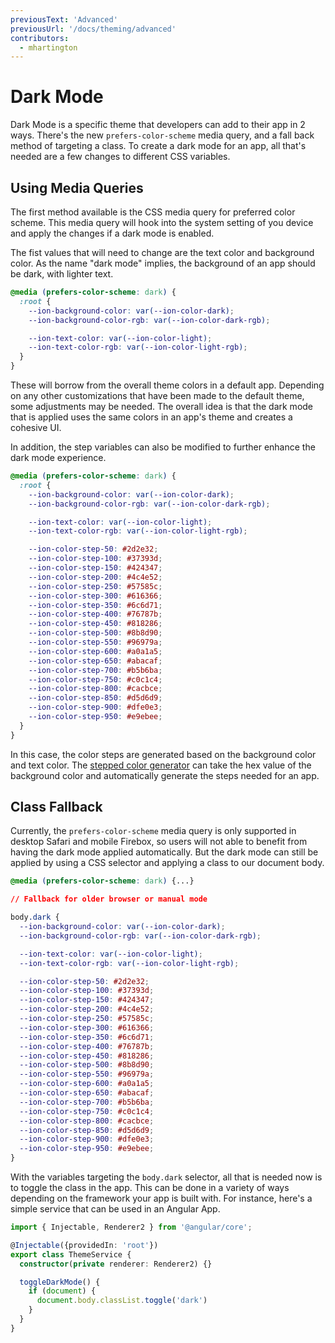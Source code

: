 ```yaml
---
previousText: 'Advanced'
previousUrl: '/docs/theming/advanced'
contributors:
  - mhartington
---
```


# Dark Mode

Dark Mode is a specific theme that developers can add to their app in 2 ways. There's the new `prefers-color-scheme` media query, and a fall back method of targeting a class. To create a dark mode for an app, all that's needed are a few changes to different CSS variables.

## Using Media Queries

The first method available is the CSS media query for preferred color scheme. This media query will hook into the system setting of you device and apply the changes if a dark mode is enabled.

The fist values that will need to change are the text color and background color. As the name "dark mode" implies, the background of an app should be dark, with lighter text.

```css
@media (prefers-color-scheme: dark) {
  :root {
    --ion-background-color: var(--ion-color-dark);
    --ion-background-color-rgb: var(--ion-color-dark-rgb);

    --ion-text-color: var(--ion-color-light);
    --ion-text-color-rgb: var(--ion-color-light-rgb);
  }
}
```

These will borrow from the overall theme colors in a default app. Depending on any other customizations that have been made to the default theme, some adjustments may be needed. The overall idea is that the dark mode that is applied uses the same colors in an app's theme and creates a cohesive UI.

In addition, the step variables can also be modified to further enhance the dark mode experience.

```css
@media (prefers-color-scheme: dark) {
  :root {
    --ion-background-color: var(--ion-color-dark);
    --ion-background-color-rgb: var(--ion-color-dark-rgb);

    --ion-text-color: var(--ion-color-light);
    --ion-text-color-rgb: var(--ion-color-light-rgb);

    --ion-color-step-50: #2d2e32;
    --ion-color-step-100: #37393d;
    --ion-color-step-150: #424347;
    --ion-color-step-200: #4c4e52;
    --ion-color-step-250: #57585c;
    --ion-color-step-300: #616366;
    --ion-color-step-350: #6c6d71;
    --ion-color-step-400: #76787b;
    --ion-color-step-450: #818286;
    --ion-color-step-500: #8b8d90;
    --ion-color-step-550: #96979a;
    --ion-color-step-600: #a0a1a5;
    --ion-color-step-650: #abacaf;
    --ion-color-step-700: #b5b6ba;
    --ion-color-step-750: #c0c1c4;
    --ion-color-step-800: #cacbce;
    --ion-color-step-850: #d5d6d9;
    --ion-color-step-900: #dfe0e3;
    --ion-color-step-950: #e9ebee;
  }
}
```

In this case, the color steps are generated based on the background color and text color. The [stepped color generator](/docs/theming/advanced#generate-stepped-color-variables) can take the hex value of the background color and automatically generate the steps needed for an app.

## Class Fallback

Currently, the `prefers-color-scheme` media query is only supported in desktop Safari and mobile Firebox, so users will not able to benefit from having the dark mode applied automatically. But the dark mode can still be applied by using a CSS selector and applying a class to our document body.

```css
@media (prefers-color-scheme: dark) {...}

// Fallback for older browser or manual mode

body.dark {
  --ion-background-color: var(--ion-color-dark);
  --ion-background-color-rgb: var(--ion-color-dark-rgb);

  --ion-text-color: var(--ion-color-light);
  --ion-text-color-rgb: var(--ion-color-light-rgb);

  --ion-color-step-50: #2d2e32;
  --ion-color-step-100: #37393d;
  --ion-color-step-150: #424347;
  --ion-color-step-200: #4c4e52;
  --ion-color-step-250: #57585c;
  --ion-color-step-300: #616366;
  --ion-color-step-350: #6c6d71;
  --ion-color-step-400: #76787b;
  --ion-color-step-450: #818286;
  --ion-color-step-500: #8b8d90;
  --ion-color-step-550: #96979a;
  --ion-color-step-600: #a0a1a5;
  --ion-color-step-650: #abacaf;
  --ion-color-step-700: #b5b6ba;
  --ion-color-step-750: #c0c1c4;
  --ion-color-step-800: #cacbce;
  --ion-color-step-850: #d5d6d9;
  --ion-color-step-900: #dfe0e3;
  --ion-color-step-950: #e9ebee;
}
```

With the variables targeting the `body.dark` selector, all that is needed now is to toggle the class in the app. This can be done in a variety of ways depending on the framework your app is built with. For instance, here's a simple service that can be used in an Angular App.

```typescript
import { Injectable, Renderer2 } from '@angular/core';

@Injectable({providedIn: 'root'})
export class ThemeService {
  constructor(private renderer: Renderer2) {}

  toggleDarkMode() {
    if (document) {
      document.body.classList.toggle('dark')
    }
  }
}
```
